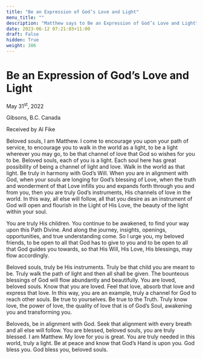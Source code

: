 ```yaml
---
title: "Be an Expression of God’s Love and Light"
menu_title: ""
description: "Matthew says to Be an Expression of God’s Love and Light"
date: 2023-06-12 07:21:03+11:00
draft: False
hidden: True
weight: 386
---
```

# Be an Expression of God’s Love and Light

May 31<sup>st</sup>, 2022

Gibsons, B.C. Canada

Received by Al Fike   


Beloved souls, I am Matthew. I come to encourage you upon your path of service, to encourage you to walk in the world as a light, to be a light wherever you may go, to be that channel of love that God so wishes for you to be. Beloved souls, each of you is a light. Each soul here has great possibility of being a channel of light and love. Walk in the world as that light. Be truly in harmony with God’s Will. When you are in alignment with God, when your souls are longing for God’s blessing of Love, when the truth and wonderment of that Love infills you and expands forth through you and from you, then you are truly God’s instruments, His channels of love in the world. In this way, all else will follow, all that you desire as an instrument of God will open and flourish in the Light of His Love, the beauty of the light within your soul. 

You are truly His children. You continue to be awakened, to find your way upon this Path Divine. And along the journey, insights, openings, opportunities, and true understanding come. So I urge you, my beloved friends, to be open to all that God has to give to you and to be open to all that God guides you towards, so that His Will, His Love, His blessings, may flow accordingly.

Beloved souls, truly be His instruments. Truly be that child you are meant to be. Truly walk the path of light and then all shall be given. The bounteous blessings of God will flow abundantly and beautifully. You are loved, beloved souls. Know that you are loved. Feel that love, absorb that love and express that love. In this way, you are an example, truly a channel for God to reach other souls. Be true to yourselves. Be true to the Truth. Truly know love, the power of love, the quality of love that is of God’s Soul, awakening you and transforming you. 

Beloveds, be in alignment with God. Seek that alignment with every breath and all else will follow. You are blessed, beloved souls, you are truly blessed. I am Matthew. My love for you is great. You are truly needed in this world, truly a light. Be at peace and know that God’s Hand is upon you. God bless you. God bless you, beloved souls.